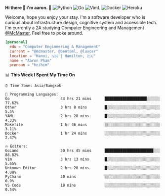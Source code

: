 <b>Hi there 👋 i'm aaron. 🐍</b>&nbsp;<img alt="Python" src="https://img.shields.io/badge/-Python-blue?style=flat-square&logo=python&logoColor=white">&nbsp;<img alt="Go" src="https://img.shields.io/badge/-Golang-46a2f1?style=flat-square&logo=go&logoColor=white">&nbsp;<img alt="VimL" src="https://img.shields.io/badge/-VimL-66d124?style=flat-square&logo=vim&logoColor=white">&nbsp;<img alt="Docker" src="https://img.shields.io/badge/-Docker-46a2f1?style=flat-square&logo=docker&logoColor=white">&nbsp;<img alt="Heroku" src="https://img.shields.io/badge/-Heroku-430098?style=flat-square&logo=heroku&logoColor=white">


Welcome, hope you enjoy your stay. I'm a software developer who is curious about infrastructure design, cognitive system and accessible tech. I'm currently a 2A studying Computer Engineering and Management [@McMaster](https://www.mcmaster.ca/). Feel free to poke around.

```toml
[personal]
  edu = "Computer Engineering & Management"
  current = "@mcmaster, @bentoml, @luxcer"
  location = "Hanoi, 🇻🇳 | Hamilton, 🇨🇦"
  name = "Aaron Pham"
  pronoun = "he/him"
```
<!--<img src="https://github-readme-stats.vercel.app/api?username=aarnphm&show_icons=true&count_private=true&theme=dark" height="170"/>-->
<!--<img src="https://github-readme-stats.vercel.app/api/top-langs/?username=aarnphm&layout=compact&hide=css&theme=dark" height="170" />-->


<!--START_SECTION:waka-->
📊 **This Week I Spent My Time On** 

```text
⌚︎ Time Zone: Asia/Bangkok

💬 Programming Languages: 
Go                       44 hrs 21 mins      ███████████████████░░░░░░   77.62% 
Other                    3 hrs 8 mins        █░░░░░░░░░░░░░░░░░░░░░░░░   5.5% 
YAML                     2 hrs 28 mins       █░░░░░░░░░░░░░░░░░░░░░░░░   4.33% 
Makefile                 1 hr 46 mins        ░░░░░░░░░░░░░░░░░░░░░░░░░   3.11% 
Docker                   1 hr 24 mins        ░░░░░░░░░░░░░░░░░░░░░░░░░   2.47%

🔥 Editors: 
GoLand                   50 hrs 45 mins      ██████████████████████░░░   88.82% 
Vim                      3 hrs 13 mins       █░░░░░░░░░░░░░░░░░░░░░░░░   5.65% 
Unknown Editor           2 hrs 20 mins       █░░░░░░░░░░░░░░░░░░░░░░░░   4.08% 
PyCharm                  30 mins             ░░░░░░░░░░░░░░░░░░░░░░░░░   0.9% 
VS Code                  18 mins             ░░░░░░░░░░░░░░░░░░░░░░░░░   0.54%

```


<!--END_SECTION:waka-->

<!--
**aarnphm/aarnphm** is a ✨ _special_ ✨ repository because its `README.md` (this file) appears on your GitHub profile.

Here are some ideas to get you started:

- 🔭 I’m currently working on ...
- 🌱 I’m currently learning ...
- 👯 I’m looking to collaborate on ...
- 🤔 I’m looking for help with ...
- 💬 Ask me about ...
- 📫 How to reach me: ...
- 😄 Pronouns: ...
- ⚡ Fun fact: ...
-->

